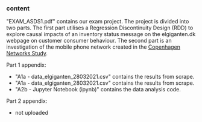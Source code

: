 ### content
"EXAM_ASDS1.pdf" contains our exam project. The project is divided into two parts. 
The first part utilises a Regression Discontinuity Design (RDD) to explore causal impacts of an inventory status message on the elgiganten.dk webpage on customer consumer behaviour. 
The second part is an investigation of the mobile phone network created in the [Copenhagen Networks Study](https://www.nature.com/articles/s41597-019-0325-x).

Part 1 appendix:
- "A1a - data_elgiganten_28032021.csv" contains the results from scrape.
- "A1a - data_elgiganten_28032021.csv" contains the results from scrape.
- "A2b - Jupyter Notebook (ipynb)" contains the data analysis code.

Part 2 appendix:
- not uploaded
